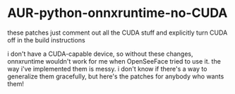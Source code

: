 # AUR-python-onnxruntime-no-CUDA
these patches just comment out all the CUDA stuff and explicitly turn CUDA off in the build instructions

i don't have a CUDA-capable device, so without these changes, onnxruntime wouldn't work for me when OpenSeeFace tried to use it.
the way i've implemented them is messy. i don't know if there's a way to generalize them gracefully, but here's the patches for anybody who wants them!

